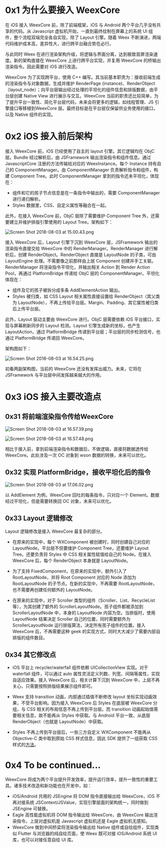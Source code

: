 # 0x1 为什么要接入 WeexCore

在 iOS 接入 WeexCore 前，除了前端框架，iOS 与 Android 两个平台几乎没有共享的代码。从 Javascript 虚拟机开始，一直到最终绘制在屏幕上的系统 UI 组件，整个流程双端完全各自实现，除了 Layout 引擎。随着 Weex 不断演进，两端代码维护成本高，差异性大，进行跨平台融合势在必行。

与此同时 Weex 在进行渲染架构升级，将逻辑与界面分离，达到极致首屏渲染速度。新的架构直接在 WeexCore 上进行跨平台实现，并复用 WeexCore 的桥输出渲染指令。因此需要对 iOS 进行改造。

WeexCore 为了实现跨平台，使用 C++ 编写。其当前基本职责为：接收前端生成的渲染指令与对象数据，生成并维护 RenderPage (instance)、RenderObject（layout_node）；向平台层输出经过处理的平坦化的组件信息和排版数据，由平台层创建 Native View 进行展示与交互。WeexCore 当前的职责还比较简单，为了提升平台一致性、简化平台层代码，未来会将更多的逻辑，如线程管理、JS 引擎接口等移植到WeexCore 层。最终目标是在平台层仅保留供业务使用的接口，以及 Native 组件的实现。

# 0x2 iOS 接入前后架构

接入 WeexCore 前，iOS 已经使用了自主的 layout 引擎。其它逻辑均在 ObjC 层。Bundle 经过解析后，由 JSFramework 输出渲染指令和组件信息。通过 JavascriptCore 注册的方法传输给对应的 WeexInstance。每个 Instance 持有自己的 ComponentManager。由 ComponentManager 负责解析指令和组件，构建 Component Tree。此时 ComponentManager 拿到的指令还未平坦化，体现在：
* 组件和它的孩子节点信息是在一条指令中输出的，需要 ComponentManager 进行递归解析。
* Styles 数据里，CSS、自定义属性等融合在一起。

此外，在接入 WeexCore 前，ObjC 层除了需要维护 Component Tree 外，还需要建立并维护排版引擎使用的 Layout Tree。架构如下：

![Screen Shot 2018-08-03 at 15.00.43.png](/blog/ios-weexcore/1550801663181-91fc0fd3-8568-42f7-b026-83e56e5f2c7f.png)

接入 WeexCore 后，Layout 引擎下沉到 WeexCore 层，JSFramework 输出的渲染指令直接交给 WeexCore 中的 RenderManager。RenderManager 进行解析后，创建 RenderObject。RenderObject 直接是 LayoutNode 的子类，可由 LayoutEngine 处理。不需要像之前那样由上层 Component 创建并手工关联。RenderManager 将渲染指令平坦化，并输出相关 Action 到 Render Action Pool，再通过 PlatformBridge 传递给 ObjC 层的 ComponentManager。平坦化体现在：
* 组件及它的孩子被拆分成多条 AddElementAction 输出。
* Styles 被归类，如 CSS Layout 相关属性直接设置给 RenderObject（其父类为 LayoutNode），不再上传给平台层。Margin、Padding、其它属性被归类后上传平台层。

此外，Layout 驱动主要由 WeexCore 进行。ObjC 层需要依赖 iOS 平台接口，实现与屏幕刷新同步的 Layout   检测。Layout 引擎生成新的坐标，也产生 LayoutAction，通过 PlatformBridge 传递到平台层；平台层的同步检测信号，也通过 PlatformBridge 传递回 WeexCore。

架构图如下：

![Screen Shot 2018-08-03 at 16.54.25.png](/blog/ios-weexcore/1550801699138-b1bd32d9-8cea-4375-aec2-e23f81d7edd6.png)

初看两副架构图，当前的 WeexCore 还没有发挥出威力。未来，它将在 JSFramework 与平台层中间发挥越来越大的作用。

# 0x3 iOS 接入主要改造点

## 0x31 将前端渲染指令传给WeexCore

![Screen Shot 2018-08-03 at 16.57.39.png](/blog/ios-weexcore/1550801726358-df1c5c8e-8f4a-4c79-9ddd-a9dd2e791132.png)

![Screen Shot 2018-08-03 at 16.57.48.png](/blog/ios-weexcore/1550801745140-2d132467-dc6d-4fd9-ac8a-8acdd6de1a24.png)

相比于接入前，拿到前端渲染指令和数据后，不做逻辑，直接将数据透传给 WeexCore。此处涉及一次 OC 对象到 wson 数据的转换，未来可以优化。

## 0x32 实现 PlatformBridge，接收平坦化后的指令

![Screen Shot 2018-08-03 at 17.06.02.png](/blog/ios-weexcore/1550801778053-070004cb-8157-466c-846b-5e403c9364e3.png)

以 AddElement 为例，WeexCore 回吐的每条指令，只对应一个 Element。数据经过平坦化，但是需要转换回 OC 对象，未来可以优化。

## 0x33 Layout 逻辑修改

Layout 逻辑修改是接入 WeexCore 最复杂的部分。

* 在原来的实现中，每个 WXComponent 被创建时，同时创建自己对应的 LayoutNode。平台层不但要维护 Component Tree，还要维护 Layout Tree。还要负责将 Styles 中 CSS 相关属性赋值给自己的 Node。在接入 WeexCore 后，每个 RenderObject 本身就是 LayoutNode。

* 为了支持 FixedComponent，在原来的实现中，额外引入了 RootLayoutNode，并将 Root Component 对应的 Node 添加为 RootLayoutNode 的子节点。在新的实现中，不再需要 RootLayoutNode，也不需要再创建任何额外的 LayoutNode。

* 在原来的实现中，对于 Scroller 类型的组件（Scroller、List、RecycleList等），为其创建了额外的 ScrollerLayoutNode。孩子组件都被添加到 ScrollerLayoutNode 中，本身的 LayoutNode 内容为空。当排版时，使用 LayoutNode 结果决定 Scroller 自己的位置，同时需要额外为 ScrollerLayoutNode 运行排版算法，决定所有孩子组件的位置。接入 WeexCore 后，不再需要这种 geek 的实现方式，同时大大减少了需要内部自排版的组件数目。

## 0x34 其它修改点

* iOS 平台上 recycler/waterfall 组件依赖 UICollectionView 实现。对于 waterfall 组件，可以通过 auto 属性灵活定义列数、列宽、间隔等属性，实现自适应效果。接入 WeexCore 后，相关计算下沉到 WeexCore 中，上层不再关心，只需要按照排版结果展示组件即可。

* Weex 支持 transition 动画，内部通过插值不断修改 layout 坐标实现动画效果，不受平台影响。因为接入 WeexCore 后 Styles 在底层被 WeexCore 分组，与 CSS 相关的布局信息不再上传到平台层。而 transition 动画起始值需要相关信息，故不能再从 Styles 中获取。与 Android 平台一致，从底层 RenderObject（也就是 LayoutNode）中获取。

* Styles 不再上传到平台层后，一些三方自定义 WXComponent 不能再从 Objective-C 类中取到原始 CSS 样式信息，因此 SDK 提供了一组获取 CSS 样式的[方法](https://weex.io/zh/guide/extend/extend-ios.html#%E8%8E%B7%E5%8F%96%E7%BB%84%E4%BB%B6%E7%9A%84-css-%E6%A0%B7%E5%BC%8F)。

# 0x4 To be continued...

WeexCore 将成为两个平台提升开发效率，提升运行效率，提升一致性的重要工具。诸多技术改造和新功能也在开发中，如：

* iOS/Android 共用的 JSEngine 将 DOM 指令直接输出给 WeexCore，iOS 不再对接系统 JSContext/JSValue，实现引擎层面的架构统一，同时做到 JSEngine 可替换。
* Eagle 高性能虚拟机将 DOM 指令输出给 WeexCore，由 WeexCore 输出渲染指令，上层对虚拟机是 Javascript 虚拟机还是 Eagle 虚拟机无感知。
* WeexCore 做到中间桥梁将渲染指令输出给 Native 组件或自绘组件，实现类似 Flutter 与浏览器的纯自绘页面，使 Weex 既可对接 iOS/Android 系统 UI 库，也可以对接任意自绘 UI 库。